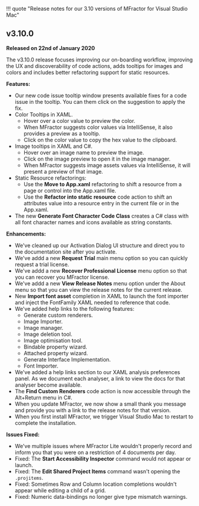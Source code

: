 !!! quote "Release notes for our 3.10 versions of MFractor for Visual Studio Mac"

## v3.10.0
**Released on 22nd of January 2020**

The v3.10.0 release focuses improving our on-boarding workflow, improving the UX and discoverability of code actions, adds tooltips for images and colors and includes better refactoring support for static resources.

**Features:**

 * Our new code issue tooltip window presents available fixes for a code issue in the tooltip. You can them click on the suggestion to apply the fix.
 * Color Tooltips in XAML.
    * Hover over a color value to preview the color.
    * When MFractor suggests color values via IntelliSense, it also provides a preview as a tooltip.
    * Click on the color value to copy the hex value to the clipboard.
 * Image tooltips in XAML and C#.
    * Hover over an image name to preview the image.
    * Click on the image preview to open it in the image manager.
    * When MFractor suggests image assets values via IntelliSense, it will present a preview of that image.
 * Static Resource refactorings:
   * Use the **Move to App.xaml** refactoring to shift a resource from a page or control into the App.xaml file.
   * Use the **Refactor into static resource** code action to shift an attributes value into a resource entry in the current file or in the App.xaml.
 * The new **Generate Font Character Code Class** creates a C# class with all font character names and icons available as string constants.

**Enhancements:**

 * We've cleaned up our Activation Dialog UI structure and direct you to the documentation site after you activate.
 * We've addd a new **Request Trial** main menu option so you can quickly request a trial license.
 * We've addd a new **Recover Professional License** menu option so that you can recover you MFractor license.
 * We've addd a new **View Release Notes** menu option under the About menu so that you can view the release notes for the current release.
 * New **Import font asset** completion in XAML to launch the font importer and inject the FontFamily XAML needed to reference that code.
 * We've added help links to the following features:
    * Generate custom renderers.
    * Image Importer.
    * Image manager.
    * Image deletion tool.
    * Image optimisation tool.
    * Bindable property wizard.
    * Attached property wizard.
    * Generate Interface Implementation.
    * Font Importer.
 * We've added a help links section to our XAML analysis preferences panel. As we document each analyser, a link to view the docs for that analyser become available.
 * The **Find Custom Renderers** code action is now accessible through the Alt+Return menu in C#.
 * When you update MFractor, we now show a small thank you message and provide you with a link to the release notes for that version.
 * When you first install MFractor, we trigger Visual Studio Mac to restart to complete the installation.

**Issues Fixed:**

 * We've multiple issues where MFractor Lite wouldn't properly record and inform you that you were on a restriction of 4 documents per day.
 * Fixed: The **Start Accessibility Inspector** command would not appear or launch.
 * Fixed: The **Edit Shared Project Items** command wasn't opening the `.projitems`.
 * Fixed: Sometimes Row and Column location completions wouldn't appear while editing a child of a grid.
 * Fixed: Numeric data-bindings no longer give type mismatch warnings.
